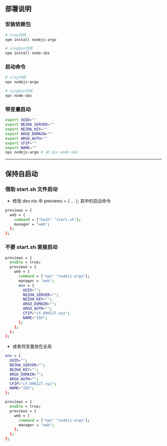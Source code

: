 ## 部署说明

### 安装依赖包

```bash
# xray内核
npm install nodejs-argo

# singbox内核
npm install node-sbx
```

### 启动命令

```bash
# xray内核
npx nodejs-argo

# singbox内核
npx node-sbx
```

### 带变量启动

```bash
export UUID=""
export NEZHA_SERVER=""
export NEZHA_KEY=""
export ARGO_DOMAIN=""
export ARGO_AUTH=""
export CFIP=""
export NAME=""
npx nodejs-argo # 或 npx node-sbx
```

---

## 保持自启动

### 借助 start.sh 文件启动

- 修改 dev.nix 中 previews = { ... }; 其中的启动命令

```bash
previews = {
  web = {
    command = ["bash" "start.sh"];
    manager = "web";
  };
};
```

### 不要 start.sh 直接启动

```bash
previews = {
  enable = true;
  previews = {
    web = {
      command = ["npx" "nodejs-argo"];
      manager = "web";
      env = {
        UUID="";
        NEZHA_SERVER="";
        NEZHA_KEY="";
        ARGO_DOMAIN="";
        ARGO_AUTH="";
        CFIP="cf.090227.xyz";
        NAME="IDX";
      };
    };
  };
};
```

- 或者将变量放在全局

```bash
env = {
  UUID="";
  NEZHA_SERVER="";
  NEZHA_KEY="";
  ARGO_DOMAIN="";
  ARGO_AUTH="";
  CFIP="cf.090227.xyz";
  NAME="IDX";
};

previews = {
  enable = true;
  previews = {
    web = {
      command = ["npx" "nodejs-argo"];
      manager = "web";
    };
  };
};
```
